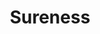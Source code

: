 ---
title: "Sureness"
description: "面向REST API的高性能认证鉴权框架"
subDesc: "面向REST API的高性能认证鉴权框架"
feature1Img: ""
feature1Title: ""
feature1Desc: ""
feature2Img: ""
feature2Title: ""
feature2Desc: ""
feature3Img: ""
feature3Title: ""
feature3Desc: ""
feature4Img: ""
feature4Title: ""
feature4Desc: ""
feature5Img: ""
feature5Title: ""
feature5Desc: ""
feature6Img: ""
feature6Title: ""
feature6Desc: ""
startUp: "Start up"
link: "https://dromara.org/sureness"
github: "https://github.com/dromara/sureness"
gitee: "https://gitee.com/dromara/sureness"
level: "tool"
weight: 10
showIntroduce: false
showFeature: false
---